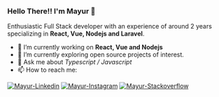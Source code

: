 <!-- Profile Header -->
### Hello There!! I'm Mayur 👋
Enthusiastic Full Stack developer with an experience of around 2 years specializing in **React, Vue, Nodejs and Laravel**.
<br/>

<!--Quick Overview-->
* 🔭 I’m currently working on **React, Vue and Nodejs**
* 🌱 I’m currently exploring open source projects of interest.
* 💬 Ask me about _Typescript / Javascript_
* 📫 How to reach me:
<!-- SOCAIL MEDIA HANDLES -->
<!-- SOCAIL MEDIA HANDLES -->
<!-- SOCAIL MEDIA HANDLES -->
[![Mayur-Linkedin](https://img.shields.io/badge/Mayur_Upadhayay-0077B5?style=for-the-badge&logo=linkedin&logoColor=white)](https://www.linkedin.com/in/mayur-upadhayay-4278a2176/)
[![Mayur-Instagram](https://img.shields.io/badge/upadhayay_mayur-E4405F?style=for-the-badge&logo=instagram&logoColor=white)](https://www.instagram.com/upadhayay_mayur/)
[![Mayur-Stackoverflow](https://img.shields.io/badge/Mayur_Upadhayay-FE7A16?style=for-the-badge&logo=stack-overflow&logoColor=white)](https://stackoverflow.com/users/14194205/mayur-upadhyay)
